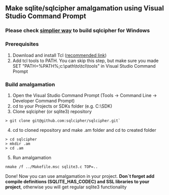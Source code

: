 ## Make sqlite/sqlcipher amalgamation using Visual Studio Command Prompt

### Please check [simplier way](https://github.com/9241304/sqlcipher-fetch-and-build-inside-cmake-project) to build sqlcipher for Windows 

### Prerequisites
1. Download and install Tcl ([recommended link](http://http://www.magicsplat.com/tcl-installer/index.html))
2. Add tcl tools to PATH. You can skip this step, but make sure you made SET "PATH=%PATH%;c:\path\to\tcl\tools" in Visual Studio Command Prompt

### Build amalgamation
1. Open the Visual Studio Command Prompt (Tools -> Command Line -> Developer Command Prompt)
2. cd to your Projects or SDKs folder (e.g. C:\SDK)
3. Clone sqlcipher (or sqlite3) repository 
```
> git clone git@github.com:sqlcipher/sqlcipher.git`
```
4. cd to cloned repository and make .am folder and cd to created folder
```
> cd sqlcipher
> mkdir .am
> cd .am
```
5. Run amalgamation
```
nmake /f ../Makefile.msc sqlite3.c TOP=..
```

Done! Now you can use amalgamation in your project. **Don`t forget add compile definitions (SQLITE_HAS_CODEC) and SSL libraries to your project**, otherwise you will get regular sqlite3 functionality

